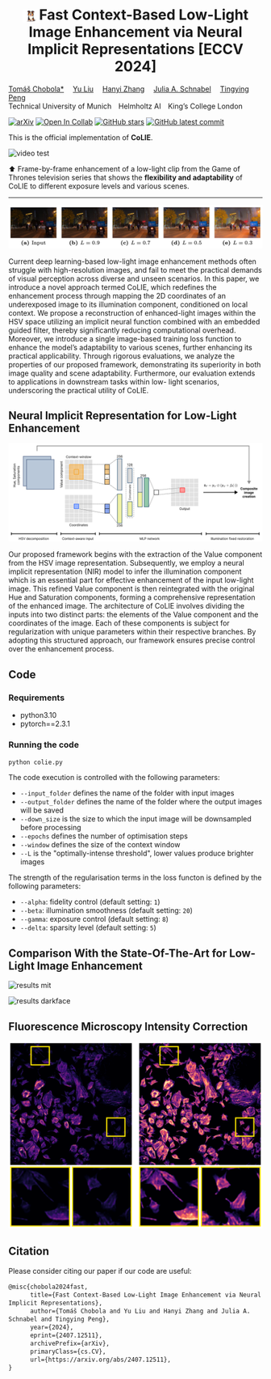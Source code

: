 <h1 align="center"><img src="figs/colie.png" align="center" width="6.5%"><strong>Fast Context-Based Low-Light Image Enhancement via Neural Implicit Representations [ECCV 2024]</strong></h1>

<p align="left">
  <p align="left">
    <a href='https://chobola.ai/' target='_blank'>Tomáš Chobola*</a>&emsp;
    <a href='' target='_blank'>Yu Liu</a>&emsp;
    <a href='https://scholar.google.de/citations?user=ZE_mde0AAAAJ&hl=cs&oi=sra' target='_blank'>Hanyi Zhang</a>&emsp;
    <a href='https://scholar.google.de/citations?user=FPykfZ0AAAAJ&hl=cs&oi=ao' target='_blank'>Julia A. Schnabel</a>&emsp;
    <a href='https://scholar.google.de/citations?user=jUiKc6QAAAAJ&hl=cs&oi=sra' target='_blank'>Tingying Peng</a>&emsp;
    <br>
    Technical University of Munich&emsp;Helmholtz AI&emsp;King’s College London
  </p>
</p>


[![arXiv](https://img.shields.io/badge/arXiv-2407.12511-b31b1b.svg)](https://arxiv.org/abs/2407.12511) [![Open In Collab](https://colab.research.google.com/assets/colab-badge.svg)](https://colab.research.google.com/github/ctom2/colie) [![GitHub stars](https://badgen.net/github/stars/ctom2/colie/)](https://GitHub.com/ctom2/colie/) [![GitHub latest commit](https://badgen.net/github/last-commit/ctom2/colie/)](https://GitHub.com/ctom2/colie/commit/)


This is the official implementation of **CoLIE**.


![video test](figs/got.gif)

⬆️ Frame-by-frame enhancement of a low-light clip from the Game of Thrones television series that shows the **flexibility and adaptability** of CoLIE to different exposure levels and various scenes.

___

![low light image enhancement](figs/intro.png)

Current deep learning-based low-light image enhancement methods often struggle with high-resolution images, and fail to meet the practical demands of visual perception across diverse and unseen scenarios. In this paper, we introduce a novel approach termed CoLIE, which redefines the enhancement process through mapping the 2D coordinates of an underexposed image to its illumination component, conditioned on local context. We propose a reconstruction of enhanced-light images within the HSV space utilizing an implicit neural function combined with an embedded guided filter, thereby significantly reducing computational overhead. Moreover, we introduce a single image-based training loss function to enhance the model’s adaptability to various scenes, further enhancing its practical applicability. Through rigorous evaluations, we analyze the properties of our proposed framework, demonstrating its superiority in both image quality and scene adaptability. Furthermore, our evaluation extends to applications in downstream tasks within low- light scenarios, underscoring the practical utility of CoLIE. 

## Neural Implicit Representation for Low-Light Enhancement

![colie architecture](figs/architecture.png)

Our proposed framework begins with the extraction of the Value component from the HSV image representation. Subsequently, we employ a neural implicit representation (NIR) model to infer the illumination component which is an essential part for effective enhancement of the input low-light image. This refined Value component is then reintegrated with the original Hue and Saturation components, forming a comprehensive representation of the enhanced image. The architecture of CoLIE involves dividing the inputs into two distinct parts: the elements of the Value component and the coordinates of the image. Each of these components is subject for regularization with unique parameters within their respective branches. By adopting this structured approach, our framework ensures precise control over the enhancement process.

## Code

### Requirements

* python3.10
* pytorch==2.3.1

### Running the code

```
python colie.py
```

The code execution is controlled with the following parameters:
* `--input_folder` defines the name of the folder with input images
* `--output_folder` defines the name of the folder where the output images will be saved
* `--down_size` is the size to which the input image will be downsampled before processing
* `--epochs` defines the number of optimisation steps
* `--window` defines the size of the context window
* `--L` is the "optimally-intense threshold", lower values produce brighter images

The strength of the regularisation terms in the loss functon is defined by the following parameters: 
* `--alpha`: fidelity control (default setting: `1`)
* `--beta`: illumination smoothness (default setting: `20`)
* `--gamma`: exposure control (default setting: `8`)
* `--delta`: sparsity level (default setting: `5`)


## Comparison With the State-Of-The-Art for Low-Light Image Enhancement

![results mit](figs/results1.png)

![results darkface](figs/results2.png)


## Fluorescence Microscopy Intensity Correction

![results microscopy](figs/microscopy.png)

## Citation

Please consider citing our paper if our code are useful:

```
@misc{chobola2024fast,
      title={Fast Context-Based Low-Light Image Enhancement via Neural Implicit Representations}, 
      author={Tomáš Chobola and Yu Liu and Hanyi Zhang and Julia A. Schnabel and Tingying Peng},
      year={2024},
      eprint={2407.12511},
      archivePrefix={arXiv},
      primaryClass={cs.CV},
      url={https://arxiv.org/abs/2407.12511}, 
}
```
